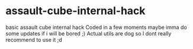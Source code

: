 # assault-cube-internal-hack
basic assault cube internal hack
Coded in a few moments maybe imma do some updates if i will be bored ;) Actual utils are dog so I dont really recommend to use it ;d
